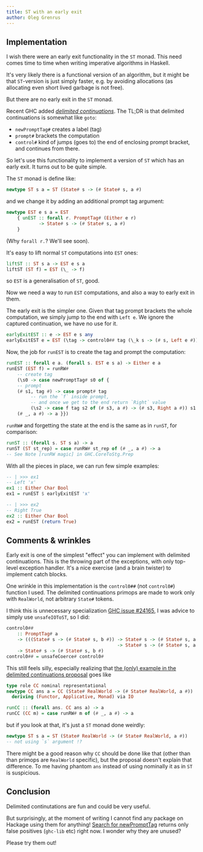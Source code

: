 ```yaml
---
title: ST with an early exit
author: Oleg Grenrus
---
```


Implementation
--------------

I wish there were an early exit functionality in the `ST` monad.
This need comes time to time when writing imperative algorithms in Haskell.

It's very likely there is a functional version of an algorithm,
but it might be that `ST`-version is just simply faster, e.g. by avoiding
allocations (as allocating even short lived garbage is not free).

But there are no early exit in the `ST` monad.

Recent GHC added [*delimited continuations*](https://hackage.haskell.org/package/ghc-prim-0.11.0/docs/GHC-Prim.html#g:24).
The TL;DR is that delimited continuations is somewhat like `goto`:

- `newPromptTag#` creates a label (tag)
- `prompt#` brackets the computation
- `control#` kind of jumps (goes to) the end of enclosing prompt bracket,
  and continues from there.

So let's use this functionality to implement a version of `ST` which
has an early exit. It turns out to be quite simple.

The `ST` monad is define like:

```haskell
newtype ST s a = ST (State# s -> (# State# s, a #)
```

and we change it by adding an additional prompt tag argument:

```haskell
newtype EST e s a = EST
    { unEST :: forall r. PromptTag# (Either e r)
            -> State# s -> (# State# s, a #) 
    }
```

(Why `forall r.`? We'll see soon).

It's easy to lift normal `ST` computations into `EST` ones:

```haskell
liftST :: ST s a -> EST e s a
liftST (ST f) = EST (\_ -> f)
```

so `EST` is a generalisation of `ST`, good.

Now we need a way to run `EST` computations,
and also a way to early exit in them.

The early exit is the simpler one.
Given that tag prompt brackets the whole computation, we simply jump to the end with `Left e`.
We ignore the captured continuation, we have no use for it.

```haskell
earlyExitEST :: e -> EST e s any
earlyExitEST e = EST (\tag -> control0## tag (\_k s -> (# s, Left e #)))
```

Now, the job for `runEST` is to create the tag and prompt the computation:

```haskell
runEST :: forall e a. (forall s. EST e s a) -> Either e a
runEST (EST f) = runRW#
    -- create tag
    (\s0 -> case newPromptTag# s0 of {
    -- prompt
    (# s1, tag #) -> case prompt# tag
         -- run the `f` inside prompt,
         -- and once we get to the end return `Right` value
         (\s2 -> case f tag s2 of (# s3, a #) -> (# s3, Right a #)) s1 of {
    (# _, a #) -> a }})
```

`runRW#` and forgetting the state at the end is the same as in `runST`, for comparison:

```haskell
runST :: (forall s. ST s a) -> a
runST (ST st_rep) = case runRW# st_rep of (# _, a #) -> a
-- See Note [runRW magic] in GHC.CoreToStg.Prep
```

With all the pieces in place, we can run few simple examples:

```haskell
-- | >>> ex1
-- Left 'x'
ex1 :: Either Char Bool
ex1 = runEST $ earlyExitEST 'x'

-- | >>> ex2
-- Right True
ex2 :: Either Char Bool
ex2 = runEST (return True)
```

Comments & wrinkles
--------

Early exit is one of the simplest "effect" you can implement with delimited continuations.
This is the throwing part of the exceptions, with only top-level exception handler.
It's a nice exercise (and a brain twister) to implement catch blocks.

One wrinkle in this implementation is the `control0##` (not `control0#`) function I used.
The delimited continuations primops are made to work only with `RealWorld`,
not arbitrary `State#` tokens.

I think this is unnecessary specialization [GHC issue #24165](https://gitlab.haskell.org/ghc/ghc/-/issues/24165),
I was advice to simply use `unsafeIOToST`, so I did:

```haskell
control0##
    :: PromptTag# a
    -> (((State# s -> (# State# s, b #)) -> State# s -> (# State# s, a #))
                                         -> State# s -> (# State# s, a #))
    -> State# s -> (# State# s, b #)
control0## = unsafeCoerce# control0#
```

This still feels silly, especially realizing that [the (only) example in the delimited continuations proposal](https://github.com/ghc-proposals/ghc-proposals/blob/master/proposals/0313-delimited-continuation-primops.rst#examples) goes like

```haskell
type role CC nominal representational
newtype CC ans a = CC (State# RealWorld -> (# State# RealWorld, a #))
  deriving (Functor, Applicative, Monad) via IO

runCC :: (forall ans. CC ans a) -> a
runCC (CC m) = case runRW# m of (# _, a #) -> a
```

but if you look at that, it's just a `ST` monad done weirdly:

```haskell
newtype ST s a = ST (State# RealWorld -> (# State# RealWorld, a #))
-- not using `s` argument !?
```

There might be a good reason why `CC` should be done like that (other than than primops are `RealWorld` specific), but the proposal doesn't explain that difference.
To me having phantom `ans` instead of using nominally it as in `ST` is suspicious.

Conclusion
----------

Delimited continutations are fun and could be very useful.

But surprisingly, at the moment of writing I cannot find any package on Hackage
using them for anything!
[Search for newPromptTag](https://hackage-search.serokell.io/?q=newPromptTag)
returns only false positives (`ghc-lib` etc) right now.
I wonder why they are unused?

Please try them out!
